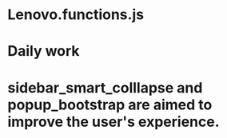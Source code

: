 # Lenovo.functions.js
# Daily work 
# sidebar_smart_colllapse and popup_bootstrap are aimed to improve the user's experience. 
